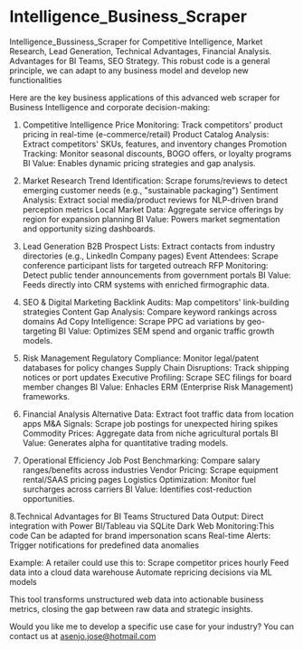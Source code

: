 # Intelligence_Business_Scraper
Intelligence_Bussiness_Scraper for Competitive Intelligence, Market Research, Lead Generation, Technical Advantages, Financial Analysis.  Advantages for BI Teams, SEO Strategy. This robust code is a general principle, we can adapt to any business model and develop new functionalities




Here are the key business applications of this advanced web scraper for Business Intelligence and corporate decision-making:

1. Competitive Intelligence
Price Monitoring: Track competitors' product pricing in real-time (e-commerce/retail)
Product Catalog Analysis: Extract competitors' SKUs, features, and inventory changes
Promotion Tracking: Monitor seasonal discounts, BOGO offers, or loyalty programs
BI Value: Enables dynamic pricing strategies and gap analysis.

2. Market Research
Trend Identification: Scrape forums/reviews to detect emerging customer needs (e.g., "sustainable packaging")
Sentiment Analysis: Extract social media/product reviews for NLP-driven brand perception metrics
Local Market Data: Aggregate service offerings by region for expansion planning
BI Value: Powers market segmentation and opportunity sizing dashboards.

3. Lead Generation
B2B Prospect Lists: Extract contacts from industry directories (e.g., LinkedIn Company pages)
Event Attendees: Scrape conference participant lists for targeted outreach
RFP Monitoring: Detect public tender announcements from government portals
BI Value: Feeds directly into CRM systems with enriched firmographic data.

4. SEO & Digital Marketing
Backlink Audits: Map competitors' link-building strategies
Content Gap Analysis: Compare keyword rankings across domains
Ad Copy Intelligence: Scrape PPC ad variations by geo-targeting
BI Value: Optimizes SEM spend and organic traffic growth models.

5. Risk Management
Regulatory Compliance: Monitor legal/patent databases for policy changes
Supply Chain Disruptions: Track shipping notices or port updates
Executive Profiling: Scrape SEC filings for board member changes
BI Value: Enhacles ERM (Enterprise Risk Management) frameworks.

6. Financial Analysis
Alternative Data: Extract foot traffic data from location apps
M&A Signals: Scrape job postings for unexpected hiring spikes
Commodity Prices: Aggregate data from niche agricultural portals
BI Value: Generates alpha for quantitative trading models.

7. Operational Efficiency
Job Post Benchmarking: Compare salary ranges/benefits across industries
Vendor Pricing: Scrape equipment rental/SAAS pricing pages
Logistics Optimization: Monitor fuel surcharges across carriers
BI Value: Identifies cost-reduction opportunities.

8.Technical Advantages for BI Teams
Structured Data Output: Direct integration with Power BI/Tableau via SQLite
Dark Web Monitoring:This code Can be adapted for brand impersonation scans
Real-time Alerts: Trigger notifications for predefined data anomalies

Example: A retailer could use this to:
Scrape competitor prices hourly
Feed data into a cloud data warehouse
Automate repricing decisions via ML models

This tool transforms unstructured web data into actionable business metrics, closing the gap between raw data and strategic insights. 

Would you like me to develop a specific use case for your industry? You can contact us at asenjo.jose@hotmail.com
